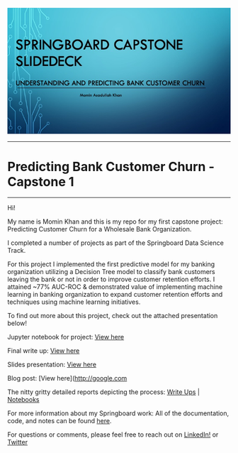 ![Image of Presentation Slide1](https://github.com/mominasadullahkhan/Predicting-Bank-Customer-Churn/blob/master/Slide%20JPEGS/Slide1.jpeg?raw=true)

--------
# Predicting Bank Customer Churn - Capstone 1
-------- 
Hi!

My name is Momin Khan and this is my repo for my first capstone project: Predicting Customer Churn for a Wholesale Bank Organization.

I completed a number of projects as part of the Springboard Data Science Track.

For this project I implemented the first predictive model for my banking organization utilizing a Decision Tree model to classify bank customers leaving the bank or not in order to improve customer retention efforts. I attained ~77% AUC-ROC & demonstrated value of implementing machine learning in banking organization to expand customer retention efforts and techniques using machine learning initiatives. 

To find out more about this project, check out the attached presentation below!

Jupyter notebook for project: [View here](http://google.com)

Final write up: [View here](http://google.com)

Slides presentation: [View here](http://google.com)

Blog post: [View here](http://google.com

The nitty gritty detailed reports depicting the process: [Write Ups](http://google.com) | [Notebooks](http://google.com)

For more information about my Springboard work: All of the documentation, code, and notes can be found [here](http://google.com). 

For questions or comments, please feel free to reach out on [LinkedIn!](http://google.com) or [Twitter](http://google.com)

